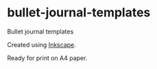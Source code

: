 # bullet-journal-templates
Bullet journal templates

Created using [Inkscape](https://inkscape.org/).

Ready for print on A4 paper.
